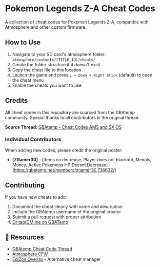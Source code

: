 # Pokemon Legends Z-A Cheat Codes

A collection of cheat codes for Pokemon Legends Z-A, compatible with Atmosphere and other custom firmware.


## How to Use

1. Navigate to your SD card's atmosphere folder: `atmosphere/contents/[TITLE_ID]/cheats/`
2. Create the folder structure if it doesn't exist
3. Copy the cheat file to this location
4. Launch the game and press `L + Down + Right Stick` (default) to open the cheat menu
5. Enable the cheats you want to use

## Credits

All cheat codes in this repository are sourced from the GBAtemp community. Special thanks to all contributors in the original thread:

**Source Thread:** [GBAtemp - Cheat Codes AMS and SX OS](https://gbatemp.net/threads/cheat-codes-ams-and-sx-os-add-and-request.520293/)

### Individual Contributors

When adding new codes, please credit the original poster:
- **[ZGamer30]** - [Items no decrease, Player does not blackout, Medals, Money, Active Pokemons HP Doesnt Decrease] (https://gbatemp.net/members/zgamer30.736632/)



## Contributing

If you have new cheats to add:
1. Document the cheat clearly with name and description
2. Include the GBAtemp username of the original creator
3. Submit a pull request with proper attribution
4. [Or tag/DM me on GBATemp](https://gbatemp.net/members/thestonedmodder.625684/)

## 📖 Resources

- [GBAtemp Cheat Code Thread](https://gbatemp.net/threads/cheat-codes-ams-and-sx-os-add-and-request.520293/)
- [Atmosphere CFW](https://github.com/Atmosphere-NX/Atmosphere)
- [EdiZon Overlay](https://github.com/WerWolv/EdiZon) - Alternative cheat manager